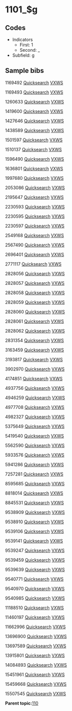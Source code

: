 # 1101\_$g

## Codes

-   Indicators
    -   First: 1
    -   Second: \_
-   Subfield: g

## Sample bibs

1169492 [Quicksearch](https://search.library.yale.edu/catalog/1169492) [VXWS](http://prodorbis.library.yale.edu:7014/vxws/GetHoldingsService?bibId=1169492)

1169493 [Quicksearch](https://search.library.yale.edu/catalog/1169493) [VXWS](http://prodorbis.library.yale.edu:7014/vxws/GetHoldingsService?bibId=1169493)

1260633 [Quicksearch](https://search.library.yale.edu/catalog/1260633) [VXWS](http://prodorbis.library.yale.edu:7014/vxws/GetHoldingsService?bibId=1260633)

1419600 [Quicksearch](https://search.library.yale.edu/catalog/1419600) [VXWS](http://prodorbis.library.yale.edu:7014/vxws/GetHoldingsService?bibId=1419600)

1427646 [Quicksearch](https://search.library.yale.edu/catalog/1427646) [VXWS](http://prodorbis.library.yale.edu:7014/vxws/GetHoldingsService?bibId=1427646)

1438589 [Quicksearch](https://search.library.yale.edu/catalog/1438589) [VXWS](http://prodorbis.library.yale.edu:7014/vxws/GetHoldingsService?bibId=1438589)

1501597 [Quicksearch](https://search.library.yale.edu/catalog/1501597) [VXWS](http://prodorbis.library.yale.edu:7014/vxws/GetHoldingsService?bibId=1501597)

1510137 [Quicksearch](https://search.library.yale.edu/catalog/1510137) [VXWS](http://prodorbis.library.yale.edu:7014/vxws/GetHoldingsService?bibId=1510137)

1596490 [Quicksearch](https://search.library.yale.edu/catalog/1596490) [VXWS](http://prodorbis.library.yale.edu:7014/vxws/GetHoldingsService?bibId=1596490)

1636801 [Quicksearch](https://search.library.yale.edu/catalog/1636801) [VXWS](http://prodorbis.library.yale.edu:7014/vxws/GetHoldingsService?bibId=1636801)

1997680 [Quicksearch](https://search.library.yale.edu/catalog/1997680) [VXWS](http://prodorbis.library.yale.edu:7014/vxws/GetHoldingsService?bibId=1997680)

2053086 [Quicksearch](https://search.library.yale.edu/catalog/2053086) [VXWS](http://prodorbis.library.yale.edu:7014/vxws/GetHoldingsService?bibId=2053086)

2195647 [Quicksearch](https://search.library.yale.edu/catalog/2195647) [VXWS](http://prodorbis.library.yale.edu:7014/vxws/GetHoldingsService?bibId=2195647)

2230593 [Quicksearch](https://search.library.yale.edu/catalog/2230593) [VXWS](http://prodorbis.library.yale.edu:7014/vxws/GetHoldingsService?bibId=2230593)

2230595 [Quicksearch](https://search.library.yale.edu/catalog/2230595) [VXWS](http://prodorbis.library.yale.edu:7014/vxws/GetHoldingsService?bibId=2230595)

2230597 [Quicksearch](https://search.library.yale.edu/catalog/2230597) [VXWS](http://prodorbis.library.yale.edu:7014/vxws/GetHoldingsService?bibId=2230597)

2549168 [Quicksearch](https://search.library.yale.edu/catalog/2549168) [VXWS](http://prodorbis.library.yale.edu:7014/vxws/GetHoldingsService?bibId=2549168)

2567490 [Quicksearch](https://search.library.yale.edu/catalog/2567490) [VXWS](http://prodorbis.library.yale.edu:7014/vxws/GetHoldingsService?bibId=2567490)

2696401 [Quicksearch](https://search.library.yale.edu/catalog/2696401) [VXWS](http://prodorbis.library.yale.edu:7014/vxws/GetHoldingsService?bibId=2696401)

2771117 [Quicksearch](https://search.library.yale.edu/catalog/2771117) [VXWS](http://prodorbis.library.yale.edu:7014/vxws/GetHoldingsService?bibId=2771117)

2828056 [Quicksearch](https://search.library.yale.edu/catalog/2828056) [VXWS](http://prodorbis.library.yale.edu:7014/vxws/GetHoldingsService?bibId=2828056)

2828057 [Quicksearch](https://search.library.yale.edu/catalog/2828057) [VXWS](http://prodorbis.library.yale.edu:7014/vxws/GetHoldingsService?bibId=2828057)

2828058 [Quicksearch](https://search.library.yale.edu/catalog/2828058) [VXWS](http://prodorbis.library.yale.edu:7014/vxws/GetHoldingsService?bibId=2828058)

2828059 [Quicksearch](https://search.library.yale.edu/catalog/2828059) [VXWS](http://prodorbis.library.yale.edu:7014/vxws/GetHoldingsService?bibId=2828059)

2828060 [Quicksearch](https://search.library.yale.edu/catalog/2828060) [VXWS](http://prodorbis.library.yale.edu:7014/vxws/GetHoldingsService?bibId=2828060)

2828061 [Quicksearch](https://search.library.yale.edu/catalog/2828061) [VXWS](http://prodorbis.library.yale.edu:7014/vxws/GetHoldingsService?bibId=2828061)

2828062 [Quicksearch](https://search.library.yale.edu/catalog/2828062) [VXWS](http://prodorbis.library.yale.edu:7014/vxws/GetHoldingsService?bibId=2828062)

2831354 [Quicksearch](https://search.library.yale.edu/catalog/2831354) [VXWS](http://prodorbis.library.yale.edu:7014/vxws/GetHoldingsService?bibId=2831354)

3163459 [Quicksearch](https://search.library.yale.edu/catalog/3163459) [VXWS](http://prodorbis.library.yale.edu:7014/vxws/GetHoldingsService?bibId=3163459)

3193817 [Quicksearch](https://search.library.yale.edu/catalog/3193817) [VXWS](http://prodorbis.library.yale.edu:7014/vxws/GetHoldingsService?bibId=3193817)

3902970 [Quicksearch](https://search.library.yale.edu/catalog/3902970) [VXWS](http://prodorbis.library.yale.edu:7014/vxws/GetHoldingsService?bibId=3902970)

4174851 [Quicksearch](https://search.library.yale.edu/catalog/4174851) [VXWS](http://prodorbis.library.yale.edu:7014/vxws/GetHoldingsService?bibId=4174851)

4937756 [Quicksearch](https://search.library.yale.edu/catalog/4937756) [VXWS](http://prodorbis.library.yale.edu:7014/vxws/GetHoldingsService?bibId=4937756)

4946259 [Quicksearch](https://search.library.yale.edu/catalog/4946259) [VXWS](http://prodorbis.library.yale.edu:7014/vxws/GetHoldingsService?bibId=4946259)

4977708 [Quicksearch](https://search.library.yale.edu/catalog/4977708) [VXWS](http://prodorbis.library.yale.edu:7014/vxws/GetHoldingsService?bibId=4977708)

4982327 [Quicksearch](https://search.library.yale.edu/catalog/4982327) [VXWS](http://prodorbis.library.yale.edu:7014/vxws/GetHoldingsService?bibId=4982327)

5375649 [Quicksearch](https://search.library.yale.edu/catalog/5375649) [VXWS](http://prodorbis.library.yale.edu:7014/vxws/GetHoldingsService?bibId=5375649)

5419540 [Quicksearch](https://search.library.yale.edu/catalog/5419540) [VXWS](http://prodorbis.library.yale.edu:7014/vxws/GetHoldingsService?bibId=5419540)

5562590 [Quicksearch](https://search.library.yale.edu/catalog/5562590) [VXWS](http://prodorbis.library.yale.edu:7014/vxws/GetHoldingsService?bibId=5562590)

5933576 [Quicksearch](https://search.library.yale.edu/catalog/5933576) [VXWS](http://prodorbis.library.yale.edu:7014/vxws/GetHoldingsService?bibId=5933576)

5941286 [Quicksearch](https://search.library.yale.edu/catalog/5941286) [VXWS](http://prodorbis.library.yale.edu:7014/vxws/GetHoldingsService?bibId=5941286)

7257281 [Quicksearch](https://search.library.yale.edu/catalog/7257281) [VXWS](http://prodorbis.library.yale.edu:7014/vxws/GetHoldingsService?bibId=7257281)

8595685 [Quicksearch](https://search.library.yale.edu/catalog/8595685) [VXWS](http://prodorbis.library.yale.edu:7014/vxws/GetHoldingsService?bibId=8595685)

8818014 [Quicksearch](https://search.library.yale.edu/catalog/8818014) [VXWS](http://prodorbis.library.yale.edu:7014/vxws/GetHoldingsService?bibId=8818014)

8845531 [Quicksearch](https://search.library.yale.edu/catalog/8845531) [VXWS](http://prodorbis.library.yale.edu:7014/vxws/GetHoldingsService?bibId=8845531)

9538909 [Quicksearch](https://search.library.yale.edu/catalog/9538909) [VXWS](http://prodorbis.library.yale.edu:7014/vxws/GetHoldingsService?bibId=9538909)

9538910 [Quicksearch](https://search.library.yale.edu/catalog/9538910) [VXWS](http://prodorbis.library.yale.edu:7014/vxws/GetHoldingsService?bibId=9538910)

9539106 [Quicksearch](https://search.library.yale.edu/catalog/9539106) [VXWS](http://prodorbis.library.yale.edu:7014/vxws/GetHoldingsService?bibId=9539106)

9539141 [Quicksearch](https://search.library.yale.edu/catalog/9539141) [VXWS](http://prodorbis.library.yale.edu:7014/vxws/GetHoldingsService?bibId=9539141)

9539247 [Quicksearch](https://search.library.yale.edu/catalog/9539247) [VXWS](http://prodorbis.library.yale.edu:7014/vxws/GetHoldingsService?bibId=9539247)

9539459 [Quicksearch](https://search.library.yale.edu/catalog/9539459) [VXWS](http://prodorbis.library.yale.edu:7014/vxws/GetHoldingsService?bibId=9539459)

9539639 [Quicksearch](https://search.library.yale.edu/catalog/9539639) [VXWS](http://prodorbis.library.yale.edu:7014/vxws/GetHoldingsService?bibId=9539639)

9540771 [Quicksearch](https://search.library.yale.edu/catalog/9540771) [VXWS](http://prodorbis.library.yale.edu:7014/vxws/GetHoldingsService?bibId=9540771)

9540970 [Quicksearch](https://search.library.yale.edu/catalog/9540970) [VXWS](http://prodorbis.library.yale.edu:7014/vxws/GetHoldingsService?bibId=9540970)

9540985 [Quicksearch](https://search.library.yale.edu/catalog/9540985) [VXWS](http://prodorbis.library.yale.edu:7014/vxws/GetHoldingsService?bibId=9540985)

11188510 [Quicksearch](https://search.library.yale.edu/catalog/11188510) [VXWS](http://prodorbis.library.yale.edu:7014/vxws/GetHoldingsService?bibId=11188510)

11460197 [Quicksearch](https://search.library.yale.edu/catalog/11460197) [VXWS](http://prodorbis.library.yale.edu:7014/vxws/GetHoldingsService?bibId=11460197)

11662996 [Quicksearch](https://search.library.yale.edu/catalog/11662996) [VXWS](http://prodorbis.library.yale.edu:7014/vxws/GetHoldingsService?bibId=11662996)

13696900 [Quicksearch](https://search.library.yale.edu/catalog/13696900) [VXWS](http://prodorbis.library.yale.edu:7014/vxws/GetHoldingsService?bibId=13696900)

13697589 [Quicksearch](https://search.library.yale.edu/catalog/13697589) [VXWS](http://prodorbis.library.yale.edu:7014/vxws/GetHoldingsService?bibId=13697589)

13915801 [Quicksearch](https://search.library.yale.edu/catalog/13915801) [VXWS](http://prodorbis.library.yale.edu:7014/vxws/GetHoldingsService?bibId=13915801)

14084893 [Quicksearch](https://search.library.yale.edu/catalog/14084893) [VXWS](http://prodorbis.library.yale.edu:7014/vxws/GetHoldingsService?bibId=14084893)

15451961 [Quicksearch](https://search.library.yale.edu/catalog/15451961) [VXWS](http://prodorbis.library.yale.edu:7014/vxws/GetHoldingsService?bibId=15451961)

15459668 [Quicksearch](https://search.library.yale.edu/catalog/15459668) [VXWS](http://prodorbis.library.yale.edu:7014/vxws/GetHoldingsService?bibId=15459668)

15507545 [Quicksearch](https://search.library.yale.edu/catalog/15507545) [VXWS](http://prodorbis.library.yale.edu:7014/vxws/GetHoldingsService?bibId=15507545)

**Parent topic:**[110](../../tags/110/110.md)

